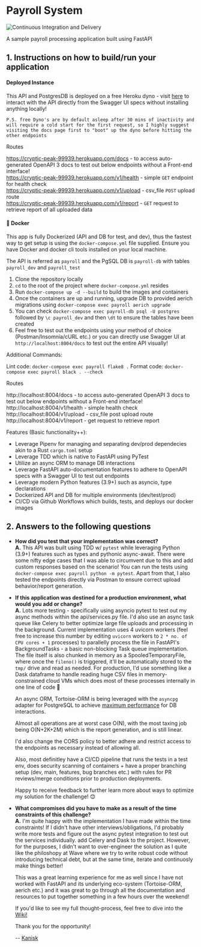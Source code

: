# Payroll System

![Continuous Integration and Delivery](https://github.com/chakrakan/tdd-payroll-fastapi/workflows/Continuous%20Integration%20and%20Delivery/badge.svg?branch=main)

A sample payroll processing application built using FastAPI

## 1. Instructions on how to build/run your application

#### Deployed Instance

This API and PostgresDB is deployed on a free Heroku dyno - visit [here](https://cryptic-peak-99939.herokuapp.com/docs) to interact with the API directly from the Swagger UI specs without installing anything locally!

`P.S. free Dyno's are by default asleep after 30 mins of inactivity and will require a cold start for the first request, so I highly suggest visiting the docs page first to "boot" up the dyno before hitting the other endpoints`

Routes

https://cryptic-peak-99939.herokuapp.com/docs - to access auto-generated OpenAPI 3 docs to test out below endpoints without a Front-end interface!  
https://cryptic-peak-99939.herokuapp.com/v1/health - simple `GET` endpoint for health check  
https://cryptic-peak-99939.herokuapp.com/v1/upload - csv_file `POST` upload route  
https://cryptic-peak-99939.herokuapp.com/v1/report - `GET` request to retrieve report of all uploaded data

#### 🐳 Docker

This app is fully Dockerized (API and DB for test, and dev), thus the fastest way to get setup is using the `docker-compose.yml` file supplied. Ensure you have Docker and docker cli tools installed on your local machine.

The API is referred as `payroll` and the PgSQL DB is `payroll-db` with tables `payroll_dev` and `payroll_test`

1. Clone the repository locally
2. `cd` to the root of the project where `docker-compose.yml` resides
3. Run `docker-compose up -d --build` to build the images and containers
4. Once the containers are up and running, upgrade DB to provided aerich migrations using `docker-compose exec payroll aerich upgrade`
5. You can check `docker-compose exec payroll-db psql -U postgres` followed by `\c payroll_dev` and then `\dt` to ensure the tables have been created
6. Feel free to test out the endpoints using your method of choice (Postman/Insomnia/cURL etc.) or you can directly use Swagger UI at `http://localhost:8004/docs` to test out the entire API visually!

Additional Commands:

Lint code: `docker-compose exec payroll flake8 .`
Format code: `docker-compose exec payroll black . --check`

Routes

http://localhost:8004/docs - to access auto-generated OpenAPI 3 docs to test out below endpoints without a Front-end interface!  
http://localhost:8004/v1/health - simple health check  
http://localhost:8004/v1/upload - csv_file post upload route  
http://localhost:8004/v1/report - get request to retrieve report

Features (Basic functionality++):

- Leverage Pipenv for managing and separating dev/prod dependecies akin to a Rust `cargo.toml` setup
- Leverage TDD which is native to FastAPI using PyTest
- Utilize an async ORM to manage DB interactions
- Leverage FastAPI auto-documentation features to adhere to OpenAPI specs with a Swagger UI to test out endpoints
- Leverage modern Python features (3.9+) such as asyncio, type declarations
- Dockerized API and DB for multiple environments (dev/test/prod)
- CI/CD via Github Workflows which builds, tests, and deploys our docker images

## 2. Answers to the following questions

- **How did you test that your implementation was correct?**  
  **A.** This API was built using TDD w/ `pytest` while leveraging Python (3.9+) features such as types and pythonic async-await. There were some nifty edge cases that I was able to circumvent due to this and add custom responses based on the scenario! You can run the tests using `docker-compose exec payroll python -m pytest`. Apart from that, I also tested the endpoints directly via Postman to ensure correct upload behavior/report generation.

- **If this application was destined for a production environment, what would you add or change?**  
  **A.** Lots more testing - specifically using asyncio pytest to test out my async methods within the api/services.py file. I'd also use an async task queue like Celery to better optimize large file uploads and processing in the background. Current implementation uses 4 uvicorn workers (feel free to increase this number by editing `uvicorn` workers to `2 * no. of CPU cores + 1` processes) to parallelly process the file in FastAPI's BackgroundTasks - a basic non-blocking Task queue implementation. The file itself is also chunked in memory as a SpooledTemporaryFile, where once the `fileno()` is triggered, it'll be automatically stored to the `tmp/` drive and read as needed. For production, I'd use something like a Dask dataframe to handle reading huge CSV files in memory-constrained cloud VMs which does most of these processes internally in one line of code 🤯

  An async ORM, Tortoise-ORM is being leveraged with the `asyncpg` adapter for PostgreSQL to achieve [maximum performance](https://github.com/tortoise/orm-benchmarks#quick-analysis) for DB interactions.

  Almost all operations are at worst case O(N), with the most taxing job being O(N+2K+2M) which is the report generation, and is still linear.

  I'd also change the CORS policy to better adhere and restrict access to the endpoints as necessary instead of allowing all.

  Also, most definitley have a CI/CD pipeline that runs the tests in a test env, does security scanning of containers + have a proper branching setup (dev, main, features, bug branches etc.) with rules for PR reviews/merge conditions prior to production deployments.

  Happy to receive feedback to further learn more about ways to optimize my solution for the challenge! 😊

- **What compromises did you have to make as a result of the time constraints of this challenge?**  
  **A.** I'm quite happy with the implementation I have made within the time constraints! If I didn't have other interviews/obligations, I'd probably write more tests and figure out the async pytest integration to test out the services individually. add Celery and Dask to the project. However, for the purposes, I didn't want to over-engineer the solution as I quite like the philoshopy at Wave where we try to write robust code without introducing technical debt, but at the same time, iterate and continuosly make things better!

  This was a great learning experience for me as well since I have not worked with FastAPI and its underlying eco-system (Tortoise-ORM, aerich etc.) and it was great to go through all the documentation and resources to put together something in a few hours over the weekend!

  If you'd like to see my full thought-process, feel free to dive into the [Wiki!](https://github.com/chakrakan/tdd-payroll-fastapi/wiki)

  Thank you for the opportunity!

  -- [Kanisk](https://kanisk.live/)
